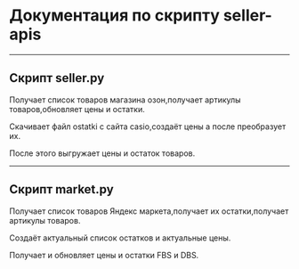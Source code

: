 # **Документация по скрипту seller-apis** #
---

## Скрипт seller.py ##

Получает список товаров магазина озон,получает артикулы товаров,обновляет цены и остатки.

Скачивает файл ostatki с сайта casio,создаёт цены а после преобразует их.

После этого выгружает цены и остаток товаров.

---

## Скрипт market.py ##

Получает список товаров Яндекс маркета,получает их остатки,получает артикулы товаров.

Создаёт актуальный список остатков и актуальные цены.

Получает и обновляет цены и остатки FBS и DBS.
